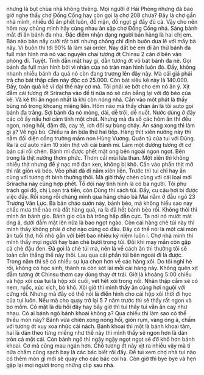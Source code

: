 nhưng là bụt chùa nhà không thiêng. Mọi người ở Hải Phòng nhưng đã bao giờ nghe thấy chợ Đống Cổng hay còn gọi là chợ 208 chưa? Đây là chợ gần nhà mình, nhiều đồ ăn phết luôn, đồ mặn, đồ ngọt gì đấy đủ cả. Vậy cho nên hôm nay chúng mình hãy cùng nhau ăn sập chợ Đống Cổng nhá. Sáng bảnh mắt đi ăn bánh đa nha. Đặc điểm nhận dạng người bán hàng là hai chị em. Bàn nào bàn nấy cười rất tươi nhưng chống chỉ định buôn dưa lê với mấy bà này. Vì buôn thì tới 90% là làm sai order. Nay dắt bé em đi ăn thử bánh đa full màn hình mà nó vác nguyên chai tương ớt Chinsu 2 cân ở bên văn phòng đi. Tuyệt. Tính dằn mặt hay gì, dằn tương ớt vô bát bánh đa nè. Gọi bánh đa full màn hình bởi vì nhân của nó tràn màn hình luôn đó. Đấy, không nhanh nhiều bánh đa quá nó còn đang trương lên đây này. Mà cái giá phải trả cho bát thập cẩm này độc có 25.000. Còn bát siêu kê này là 140.000. Đấy, toàn quả kê vĩ đại thế này cơ mà. Tôi phải xe bớt cho em nó ăn ý. Xịt đẫm cái tương ớt Sriracha vào để tí nữa nó sẽ cân bằng lại với độ béo của kê. Và kê thì ăn ngon nhất là khi còn nóng nhá. Cắn vào một phát là thấy bùng nổ trong khoang miệng liền. Hôm nào mà thấy chán ăn là tôi auto gọi bánh đa trắng. Sợi bánh đa nó mỏng, dài, dễ trôi, dễ nuốt. Nước dùng ở đây các cô ấy nấu hơi cảm tính một chút. Nhưng mà đa số các hôm ăn thì đều ngon, nóng hổi, đậm đà, cay tê, ích đôi sự bùng cháy. Ăn sáng xong thì làm gì ạ? Về ngủ bù. Chiều ra ăn bữa thứ hai tiếp. Hàng thịt xiên nướng này thì nằm đối diện cổng trường mầm non Hùng Vương. Quán tủ của tui với Dũng. Ra là cứ auto năm 10 xiên thịt với cái bánh mì. Làm một đường tương ớt cơ bản cái rồi chén. Bánh mì được phết mật ong bên ngoài ngon ngọt. Bên trong là thịt nướng thơm phức. Thơm cái mùi lửa than. Một xiên thì không nhiều thịt nhưng để ý nạc mỡ đan xen, không bị khô. Cắn vào phần thịt mỡ thì rất giòn và béo. Vèo phát đã đi năm xiên liền. Trước thì tui chỉ hay ăn cùng với tương ớt bình thường thôi. Mà giờ thấy chén cùng với cái loại mới Sriracha này cũng hợp phết. Tổ đội nay tình hình là có ba người. Tôi phụ trách gọi đồ, chị Loan trả tiền, còn Dũng thì xách túi. Đấy, cu cậu hơi bị được việc đấy. Rồi xong rồi chúng mình qua hàng cháo bà Mai nằm ở đầu ngõ 23 Trương Văn Lực. Bà bán cháo sườn này, bánh bèo, mà không hiểu sao nay chắc mưa thế nào mà đắt hàng quá, ra là đã hết bánh bèo rồi. Không thôi thì mình ăn bánh gio. Bánh gio của bà trông hấp dẫn cực. Ta nói nó mướt mát óng ả, dưới đẫm mật lên nữa là bao ngọt ngào. Còn cái hàng chè túi này thì mình thấy không phải ở chợ nào cũng có đâu. Đây có thể nói là một cái món ăn tuổi thơ, hồi nhỏ gắn với biết bao nhiêu kỷ niệm luôn í. Chợ nhà mình thì mình thấy mọi người hay bán chè bưởi trong túi. Đôi khi may mắn còn gặp cả chè đậu đen. Đã gọi là chè túi mà, nên là về cách ăn thì thường tôi sẽ toàn cắn thẳng thế này thôi. Lau qua cái phần túi bên ngoài đi là được. Trong năm thì sẽ có nhiều sự lựa chọn hơn về các hàng xôi. Do tôi nghỉ hè rồi, không có học sinh, thành ra còn sót lại mỗi cái hàng này. Không quên xịt đẫm tương ớt Chinsu thơm cay dùng thay ớt trái. Giờ là khoảng 5:00 chiều và hộp xôi của tui là hộp xôi cuối, vét hết xôi trong nồi. Nhân thập cẩm sẽ có nem, ruốc, xúc xích, bò khô. Xôi giờ thì mình thấy ăn cũng hơi nguội với cứng rồi. Nhưng mà đây có thể nói là điển hình cho cái hộp xôi thời đi học của tui luôn. Nếu mà cho quay trở lại 5 7 năm trước thì sẽ thấy rất ngon và bo mồm. Có mặt là dù hồi đấy hay bây giờ thì tui thấy tui vẫn ăn cay như nhau. Có ai bánh ngô bánh khoai không ạ? Qua chiều thì làm sao có thể thiếu món này? Bánh vừa chiên xong nóng hổi, giòn rụm, vàng óng ả, chấm với tương ớt xuy xoa nhức cái nách. Bánh khoai thì một là bánh khoai tăm, hai là dán theo từng miếng như thế này thì mình thấy sẽ ngon hơn là dán tròn cả một cái. Còn bánh ngô thì ngậy ngậy ngọt ngọt sẽ đỡ khô hơn bánh khoai. Cơ mà cũng mau ngán hơn. Chỗ tương ớt này xịt ra nhiều vậy mà tí nữa chấm cũng sạch bay là các bác biết rồi đấy. Để tui xem chợ nhà tui nào có thêm món gì mới sẽ quay cho các bác coi ha. Còn giờ thì bye bye và hẹn gặp lại mọi người trong những clip sau nhá.